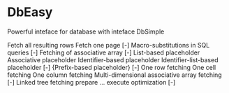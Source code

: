 # DbEasy

Powerful inteface for database
with inteface DbSimple

 Fetch all resulting rows
 Fetch one page [-]
 Macro-substitutions in SQL queries [-]
 Fetching of associative array [-]
 List-based placeholder
 Associative placeholder
 Identifier-based placeholder
 Identifier-list-based placeholder [-]
 {Prefix-based placeholder} [-]
 One row fetching
 One cell fetching
 One column fetching
 Multi-dimensional associative array fetching [-]
 Linked tree fetching 
 prepare ... execute optimization [-]
 
 
 
 
